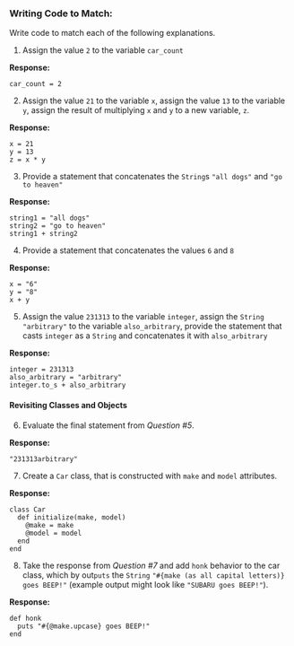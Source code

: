 ### Writing Code to Match:

Write code to match each of the following explanations.

1) Assign the value `2` to the variable `car_count`

**Response:**

```
car_count = 2
```

2) Assign the value `21` to the variable `x`, assign the value `13` to the variable `y`, assign the result of multiplying `x` and `y` to a new variable, `z`.

**Response:**

```
x = 21
y = 13
z = x * y
```

3) Provide a statement that concatenates the `String`s `"all dogs"` and `"go to heaven"`

**Response:**

```
string1 = "all dogs"
string2 = "go to heaven"
string1 + string2
```

4) Provide a statement that concatenates the values `6` and `8`

**Response:**

```
x = "6"
y = "8"
x + y
```

5) Assign the value `231313` to the variable `integer`, assign the `String` `"arbitrary"` to the variable `also_arbitrary`, provide the statement that casts `integer` as a `String` and concatenates it with `also_arbitrary`

**Response:**

```
integer = 231313
also_arbitrary = "arbitrary"
integer.to_s + also_arbitrary
```

#### Revisiting Classes and Objects

6) Evaluate the final statement from *Question #5*.

**Response:**

```
"231313arbitrary"
```

7) Create a `Car` class, that is constructed with `make` and `model` attributes.

**Response:**

```
class Car
  def initialize(make, model)
    @make = make
    @model = model
  end
end
```

8) Take the response from *Question #7* and add `honk` behavior to the car class, which by out`puts` the `String` `"#{make (as all capital letters)} goes BEEP!"` (example output might look like `"SUBARU goes BEEP!"`).

**Response:**

```
def honk
  puts "#{@make.upcase} goes BEEP!"
end
```
